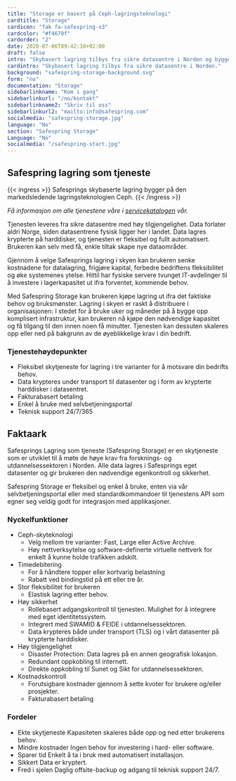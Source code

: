 ```yaml
---
title: "Storage er basert på Ceph-lagringsteknologi"
cardtitle: "Storage"
cardicon: "fak fa-safespring-s3"
cardcolor: "#f4670f"
cardorder: "2"
date: 2020-07-06T09:42:10+02:00
draft: false
intro: "Skybasert lagring tilbys fra sikre datasentre i Norden og bygger på markedsledende Ceph lagringsteknologi."
cardintro: "Skybasert lagring tilbys fra sikre datasentre i Norden."
background: "safespring-storage-background.svg"
form: "no"
documentation: "Storage"
sidebarlinkname: "Kom i gang"
sidebarlinkurl: "/no/kontakt"
sidebarlinkname2: "Skriv til oss"
sidebarlinkurl2: "mailto:info@safespring.com"
socialmedia: "safespring-storage.jpg"
language: "No"
section: "Safespring Storage"
Language: "No"
socialmedia: "/safespring-start.jpg"
---
```


## Safespring lagring som tjeneste

{{< ingress >}}
Safesprings skybaserte lagring bygger på den markedsledende lagringsteknologien Ceph.
{{< /ingress >}}

_Få informasjon om alle tjenestene våre i [servicekatalogen](/services/safespring-service-catalogue-2020.pdf) vår._

Tjenesten leveres fra sikre datasentre med høy tilgjengelighet. Data forlater aldri Norge, siden datasentrene fysisk ligger her i landet. Data lagres krypterte på harddisker, og tjenesten er fleksibel og fullt automatisert. Brukeren kan selv med få, enkle tiltak skape nye dataområder.

Gjennom å velge Safesprings lagring i skyen kan brukeren senke kostnadene for datalagring, frigjøre kapital, forbedre bedriftens fleksibilitet og øke systemenes ytelse. Hittil har fysiske servere tvunget IT-avdelinger til å investere i lagerkapasitet ut ifra forventet, kommende behov.

Med Safespring Storage kan brukeren kjøpe lagring ut ifra det faktiske behov og bruksmønster. Lagring i skyen er raskt å distribuere i organisasjonen: I stedet for å bruke uker og måneder på å bygge opp komplisert infrastruktur, kan brukeren nå kjøpe den nødvendige kapasitet og få tilgang til den innen noen få minutter. Tjenesten kan dessuten skaleres opp eller ned på bakgrunn av de øyeblikkelige krav i din bedrift.


### Tjenestehøydepunkter
- Fleksibel skytjeneste for lagring i tre varianter for å motsvare din bedrifts behov.
- Data krypteres under transport til datasenter og i form av krypterte harddisker i datasentret.
- Fakturabasert betaling
- Enkel å bruke med selvbetjeningsportal
- Teknisk support 24/7/365

## Faktaark
Safesprings Lagring som tjeneste (Safespring Storage) er en skytjeneste som er utviklet til å møte de høye krav fra forsknings- og utdannelsessektoren i Norden. Alle data lagres i Safesprings eget datasenter og gir brukeren den nødvendige egenkontroll og sikkerhet.

Safespring Storage er fleksibel og enkel å bruke, enten via vår selvbetjeningsportal eller med standardkommandoer til tjenestens API som egner seg veldig godt for integrasjon med applikasjoner.

### Nyckelfunktioner
- Ceph-skyteknologi
    - Velg mellom tre varianter: Fast, Large eller Active Archive.
    - Høy nettverksytelse og software-definerte virtuelle nettverk for enkelt å kunne holde trafikken adskilt.
- Timedebitering
    - For å håndtere topper eller kortvarig belastning
    - Rabatt ved bindingstid på ett eller tre år.
- Stor fleksibilitet for brukeren
    - Elastisk lagring etter behov.
- Høy sikkerhet
    - Rollebasert adgangskontroll til tjenesten. Mulighet for å integrere med eget identitetssystem.
    - Integrert med SWAMID & FEIDE i utdannelsessektoren.
    - Data krypteres både under transport (TLS) og i vårt datasenter på krypterte harddisker.
- Høy tilgjengelighet
    - Disaster Protection: Data lagres på en annen geografisk lokasjon.
    - Redundant oppkobling til internett.
    - Direkte oppkobling til Sunet og Sikt for utdannelsessektoren.
- Kostnadskontroll
    - Forutsigbare kostnader gjennom å sette kvoter for brukere og/eller prosjekter.
    - Fakturabasert betaling

### Fordeler
- Ekte skytjeneste Kapasiteten skaleres både opp og ned etter brukerens behov.
- Mindre kostnader Ingen behov for investering i hard- eller software.
- Sparer tid Enkelt å ta i bruk med automatisert installasjon.
- Sikkert Data er kryptert.
- Fred i sjelen Daglig offsite-backup og adgang til teknisk support 24/7.
